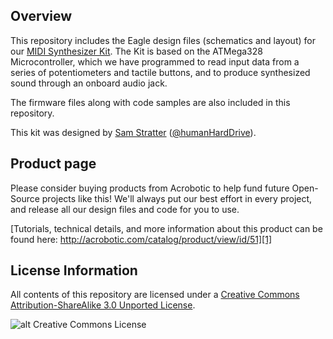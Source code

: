 Overview
---
This repository includes the Eagle design files (schematics and layout) for our [MIDI Synthesizer Kit][1].  The Kit is based 
on the ATMega328 Microcontroller, which we have programmed to read input data from a series of potentiometers and tactile buttons, 
and to produce synthesized sound through an onboard audio jack.

The firmware files along with code samples are also included in this repository.

This kit was designed by [Sam Stratter][] ([@humanHardDrive]).


Product page
---
Please consider buying products from Acrobotic to help fund future Open-Source projects like this! We'll always put our best effort in every project, and release all our design files and code for you to use.

[Tutorials, technical details, and more information about this product can be found here: http://acrobotic.com/catalog/product/view/id/51][1]

License Information
---

All contents of this repository are licensed under a [Creative Commons Attribution-ShareAlike 3.0 Unported License](http://creativecommons.org/licenses/by-sa/3.0/).

![alt Creative Commons License](http://i.creativecommons.org/l/by-sa/3.0/88x31.png)

[1]: http://acrobotic.com/catalog/product/view/id/51 "MIDI Synthesizer"
[Sam Stratter]: http://www.youtube.com/user/humanHardDrive "Sam Stratter"
[@humanHardDrive]: https://github.com/humanHardDrive "@humanHardDrive"

